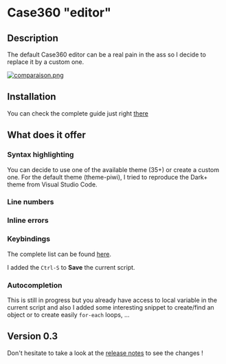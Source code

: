 # Case360 "editor"

## Description

The default Case360 editor can be a real pain in the ass so I decide to replace it by a custom one. 

[![comparaison.png](https://s1.postimg.org/8eygi7en5b/comparaison.png)](https://postimg.org/image/9hy5t3ah0r/)

## Installation

You can check the complete guide just right [there](https://github.com/pwasilewski/Case360-editor/wiki/1.0-Installation)

## What does it offer

### Syntax highlighting

You can decide to use one of the available theme (35+) or create a custom one.
For the default theme (theme-piwi), I tried to reproduce the Dark+ theme from Visual Studio Code.

### Line numbers

### Inline errors

### Keybindings

The complete list can be found [here](https://github.com/ajaxorg/ace/wiki/Default-Keyboard-Shortcuts).

I added the `Ctrl-S` to **Save** the current script.

### Autocompletion

This is still in progress but you already have access to local variable in the current script and also I added some interesting snippet to create/find an object or to create easily `for-each` loops, ...


## Version 0.3

Don't hesitate to take a look at the [release notes](https://github.com/pwasilewski/Case360-editor/wiki) to see the changes !
